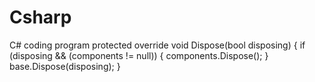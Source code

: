 # Csharp
C# coding program
      protected override void Dispose(bool disposing)
        {
            if (disposing && (components != null))
            {
                components.Dispose();
            }
            base.Dispose(disposing);
        }
